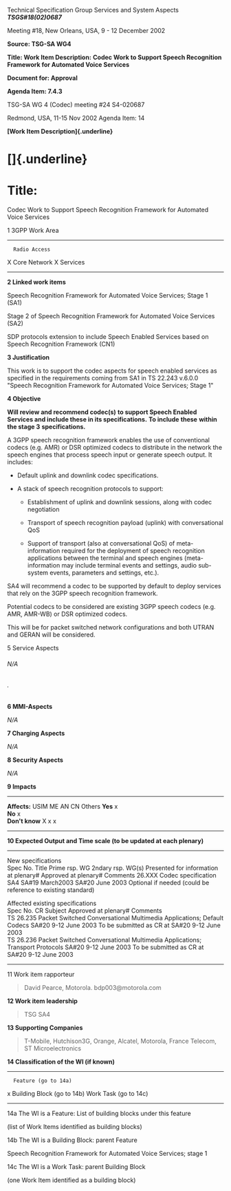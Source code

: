 Technical Specification Group Services and System Aspects
***TSGS\#18(02)0687***

Meeting \#18, New Orleans, USA, 9 - 12 December 2002

**Source: TSG-SA WG4**

**Title: Work Item Description:** **Codec Work to Support Speech
Recognition Framework for Automated Voice Services**

**Document for: Approval**

**Agenda Item: 7.4.3**

TSG-SA WG 4 (Codec) meeting \#24 S4-020687

Redmond, USA, 11-15 Nov 2002 Agenda Item: 14

**[Work Item Description]{.underline}**

[]{.underline}
==============

Title:
======

Codec Work to Support Speech Recognition Framework for Automated Voice
Services

1 3GPP Work Area

  --- --------------
      Radio Access
  X   Core Network
  X   Services
  --- --------------

**2 Linked work items**

Speech Recognition Framework for Automated Voice Services; Stage 1 (SA1)

Stage 2 of Speech Recognition Framework for Automated Voice Services
(SA2)

SDP protocols extension to include Speech Enabled Services based on
Speech Recognition Framework (CN1)

**3 Justification**

This work is to support the codec aspects for speech enabled services as
specified in the requirements coming from SA1 in TS 22.243 v.6.0.0
"Speech Recognition Framework for Automated Voice Services; Stage 1"

**4 Objective**

**Will review and recommend codec(s)** **to support Speech Enabled
Services and include these in its specifications.** **To include**
**these** **within** **the stage 3** **specifications.**

A 3GPP speech recognition framework enables the use of conventional
codecs (e.g. AMR) or DSR optimized codecs to distribute in the network
the speech engines that process speech input or generate speech output.
It includes:

-   Default uplink and downlink codec specifications.

-   A stack of speech recognition protocols to support:

    -   Establishment of uplink and downlink sessions, along with codec
        negotiation

    -   Transport of speech recognition payload (uplink) with
        conversational QoS

    -   Support of transport (also at conversational QoS) of
        meta-information required for the deployment of speech
        recognition applications between the terminal and speech engines
        (meta-information may include terminal events and settings,
        audio sub-system events, parameters and settings, etc.).

SA4 will recommend a codec to be supported by default to deploy services
that rely on the 3GPP speech recognition framework.

Potential codecs to be considered are existing 3GPP speech codecs (e.g.
AMR, AMR-WB) or DSR optimized codecs.

This will be for packet switched network configurations and both UTRAN
and GERAN will be considered.

5 Service Aspects

###### N/A

###### .

**6 MMI-Aspects**

*N/A*

**7 Charging Aspects**

*N/A*

**8 Security Aspects**

*N/A*

**9 Impacts**

  ----------------- ------ ---- ---- ---- --------
  **Affects:**      USIM   ME   AN   CN   Others
  **Yes**                  x              
  **No**            x                     
  **Don\'t know**               X    x    x
  ----------------- ------ ---- ---- ---- --------

**10 Expected Output and Time scale (to be updated at each plenary)**

  ---------------------------------- --------------------- ----------------------------------------------------------------------------- ----------------------- ------------------------------------------------ ----------------------- --------------------------------------------------------------
  New specifications                                                                                                                                                                                                                      
  Spec No.                           Title                 Prime rsp. WG                                                                 2ndary rsp. WG(s)       Presented for information at plenary\#           Approved at plenary\#   Comments
  26.XXX                             Codec specification   SA4                                                                                                   SA\#19 March2003                                 SA\#20 June 2003        Optional if needed (could be reference to existing standard)
                                                                                                                                                                                                                                          
  Affected existing specifications                                                                                                                                                                                                        
  Spec No.                           CR                    Subject                                                                       Approved at plenary\#   Comments                                                                 
  TS 26.235                                                Packet Switched Conversational Multimedia Applications; Default Codecs        SA\#20 9-12 June 2003   To be submitted as CR at SA\#20 9-12 June 2003                           
  TS 26.236                                                Packet Switched Conversational Multimedia Applications; Transport Protocols   SA\#20 9-12 June 2003   To be submitted as CR at SA\#20 9-12 June 2003                           
                                                                                                                                                                                                                                          
                                                                                                                                                                                                                                          
                                                                                                                                                                                                                                          
  ---------------------------------- --------------------- ----------------------------------------------------------------------------- ----------------------- ------------------------------------------------ ----------------------- --------------------------------------------------------------

11 Work item rapporteur

> David Pearce, Motorola. bdp003\@motorola.com

**12 Work item leadership**

> TSG SA4

**13 Supporting Companies**

> T-Mobile, Hutchison3G, Orange, Alcatel, Motorola, France Telecom, ST
> Microelectronics

**14 Classification of the WI (if known)**

  --- ----------------------------
      Feature (go to 14a)
  x   Building Block (go to 14b)
      Work Task (go to 14c)
  --- ----------------------------

14a The WI is a Feature: List of building blocks under this feature

(list of Work Items identified as building blocks)

14b The WI is a Building Block: parent Feature

Speech Recognition Framework for Automated Voice Services; stage 1

14c The WI is a Work Task: parent Building Block

(one Work Item identified as a building block)
